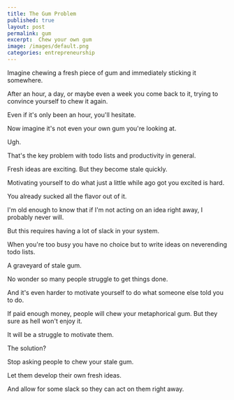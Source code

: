 ```yaml
---
title: The Gum Problem
published: true
layout: post
permalink: gum
excerpt:  Chew your own gum
image: /images/default.png
categories: entrepreneurship
---
```


Imagine chewing a fresh piece of gum and immediately sticking it somewhere.

After an hour, a day, or maybe even a week you come back to it, trying to convince yourself to chew it again.

Even if it's only been an hour, you'll hesitate. 

Now imagine it's not even your own gum you're looking at. 

Ugh.

That's the key problem with todo lists and productivity in general.

Fresh ideas are exciting. But they become stale quickly.

Motivating yourself to do what just a little while ago got you excited is hard.

You already sucked all the flavor out of it.

I'm old enough to know that if I'm not acting on an idea right away, I probably never will.

But this requires having a lot of slack in your system.

When you're too busy you have no choice but to write ideas on neverending todo lists.

A graveyard of stale gum.

No wonder so many people struggle to get things done.

And it's even harder to motivate yourself to do what someone else told you to do.

If paid enough money, people will chew your metaphorical gum. But they sure as hell won't enjoy it. 

It will be a struggle to motivate them. 

The solution?

Stop asking people to chew your stale gum.

Let them develop their own fresh ideas.

And allow for some slack so they can act on them right away.